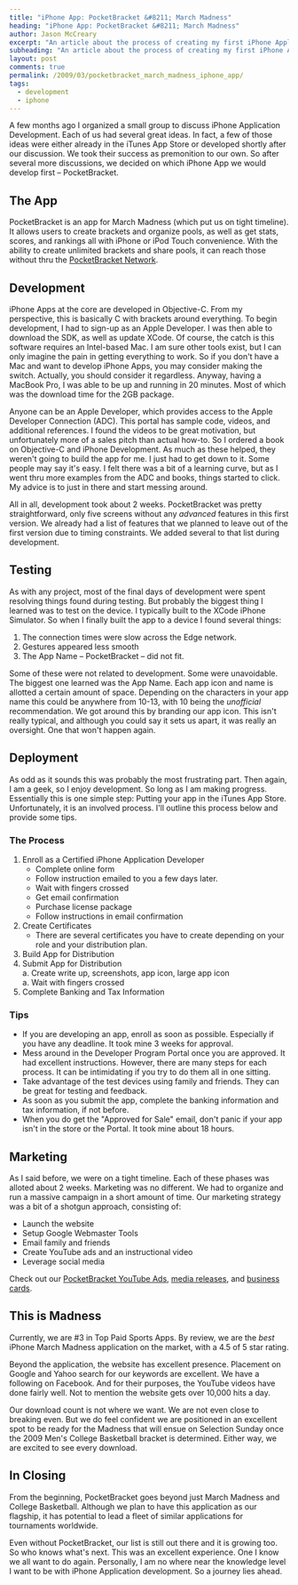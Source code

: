 ```yaml
---
title: "iPhone App: PocketBracket &#8211; March Madness"
heading: "iPhone App: PocketBracket &#8211; March Madness"
author: Jason McCreary
excerpt: "An article about the process of creating my first iPhone Application - PocketBracket: March Madness. I revisit everything from development to marketing, and the story doesn't end there."
subheading: "An article about the process of creating my first iPhone Application - PocketBracket: March Madness. I revisit everything from development to marketing, and the story doesn't end there."
layout: post
comments: true
permalink: /2009/03/pocketbracket_march_madness_iphone_app/
tags:
  - development
  - iphone
---
```

A few months ago I organized a small group to discuss iPhone Application Development. Each of us had several great ideas. In fact, a few of those ideas were either already in the iTunes App Store or developed shortly after our discussion. We took their success as premonition to our own. So after several more discussions, we decided on which iPhone App we would develop first – PocketBracket.

## The App

PocketBracket is an app for March Madness (which put us on tight timeline). It allows users to create brackets and organize pools, as well as get stats, scores, and rankings all with iPhone or iPod Touch convenience. With the ability to create unlimited brackets and share pools, it can reach those without thru the [PocketBracket Network][1].

## Development

iPhone Apps at the core are developed in Objective-C. From my perspective, this is basically C with brackets around everything. To begin development, I had to sign-up as an Apple Developer. I was then able to download the SDK, as well as update XCode. Of course, the catch is this software requires an Intel-based Mac. I am sure other tools exist, but I can only imagine the pain in getting everything to work. So if you don't have a Mac and want to develop iPhone Apps, you may consider making the switch. Actually, you should consider it regardless. Anyway, having a MacBook Pro, I was able to be up and running in 20 minutes. Most of which was the download time for the 2GB package.

Anyone can be an Apple Developer, which provides access to the Apple Developer Connection (ADC). This portal has sample code, videos, and additional references. I found the videos to be great motivation, but unfortunately more of a sales pitch than actual how-to. So I ordered a book on Objective-C and iPhone Development. As much as these helped, they weren't going to build the app for me. I just had to get down to it. Some people may say it's easy. I felt there was a bit of a learning curve, but as I went thru more examples from the ADC and books, things started to click. My advice is to just in there and start messing around.

All in all, development took about 2 weeks. PocketBracket was pretty straightforward, only five screens without any *advanced* features in this first version. We already had a list of features that we planned to leave out of the first version due to timing constraints. We added several to that list during development.

## Testing

As with any project, most of the final days of development were spent resolving things found during testing. But probably the biggest thing I learned was to test on the device. I typically built to the XCode iPhone Simulator. So when I finally built the app to a device I found several things:

1.  The connection times were slow across the Edge network.
2.  Gestures appeared less smooth
3.  The App Name – PocketBracket – did not fit.

Some of these were not related to development. Some were unavoidable. The biggest one learned was the App Name. Each app icon and name is allotted a certain amount of space. Depending on the characters in your app name this could be anywhere from 10-13, with 10 being the *unofficial* recommendation. We got around this by branding our app icon. This isn't really typical, and although you could say it sets us apart, it was really an oversight. One that won't happen again.

## Deployment

As odd as it sounds this was probably the most frustrating part. Then again, I am a geek, so I enjoy development. So long as I am making progress. Essentially this is one simple step: Putting your app in the iTunes App Store. Unfortunately, it is an involved process. I'll outline this process below and provide some tips.

### The Process

1.  Enroll as a Certified iPhone Application Developer 
    *   Complete online form
    *   Follow instruction emailed to you a few days later.
    *   Wait with fingers crossed
    *   Get email confirmation
    *   Purchase license package
    *   Follow instructions in email confirmation
2.  Create Certificates 
    *   There are several certificates you have to create depending on your role and your distribution plan.
3.  Build App for Distribution
4.  Submit App for Distribution  
    a. Create write up, screenshots, app icon, large app icon  
    a. Wait with fingers crossed
5.  Complete Banking and Tax Information

### Tips

*   If you are developing an app, enroll as soon as possible. Especially if you have any deadline. It took mine 3 weeks for approval.
*   Mess around in the Developer Program Portal once you are approved. It had excellent instructions. However, there are many steps for each process. It can be intimidating if you try to do them all in one sitting.
*   Take advantage of the test devices using family and friends. They can be great for testing and feedback.
*   As soon as you submit the app, complete the banking information and tax information, if not before.
*   When you do get the "Approved for Sale" email, don't panic if your app isn't in the store or the Portal. It took mine about 18 hours.

## Marketing

As I said before, we were on a tight timeline. Each of these phases was alloted about 2 weeks. Marketing was no different. We had to organize and run a massive campaign in a short amount of time. Our marketing strategy was a bit of a shotgun approach, consisting of:

*   Launch the website
*   Setup Google Webmaster Tools
*   Email family and friends
*   Create YouTube ads and an instructional video
*   Leverage social media

Check out our [PocketBracket YouTube Ads][2], [media releases][3], and [business cards][4].

## This is Madness

Currently, we are #3 in Top Paid Sports Apps. By review, we are the *best* iPhone March Madness application on the market, with a 4.5 of 5 star rating.

Beyond the application, the website has excellent presence. Placement on Google and Yahoo search for our keywords are excellent. We have a following on Facebook. And for their purposes, the YouTube videos have done fairly well. Not to mention the website gets over 10,000 hits a day.

Our download count is not where we want. We are not even close to breaking even. But we do feel confident we are positioned in an excellent spot to be ready for the Madness that will ensue on Selection Sunday once the 2009 Men's College Basketball bracket is determined. Either way, we are excited to see every download.

## In Closing

From the beginning, PocketBracket goes beyond just March Madness and College Basketball. Although we plan to have this application as our flagship, it has potential to lead a fleet of similar applications for tournaments worldwide.

Even without PocketBracket, our list is still out there and it is growing too. So who knows what's next. This was an excellent experience. One I know we all want to do again. Personally, I am no where near the knowledge level I want to be with iPhone Application development. So a journey lies ahead.

 [1]: http://www.pocketbracket.com
 [2]: http://www.youtube.com/user/pocketbracket
 [3]: http://www.pocketbracket.com/media
 [4]: http://www.pocketbracket.com/about
